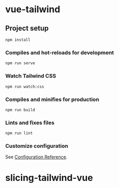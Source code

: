 # vue-tailwind

## Project setup
```
npm install
```

### Compiles and hot-reloads for development
```
npm run serve
```

### Watch Tailwind CSS
```
npm run watch:css
```

### Compiles and minifies for production
```
npm run build
```

### Lints and fixes files
```
npm run lint
```

### Customize configuration
See [Configuration Reference](https://cli.vuejs.org/config/).
# slicing-tailwind-vue
